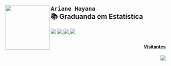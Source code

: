 ## <img align="left" alt="" width="140" height="140" src="https://user-images.githubusercontent.com/44451990/149630370-3cccbfe1-c4a2-44c5-bd0c-53114c9bd768.png">  `Ariane Hayana` <br> 📚  **Graduanda em Estatística** 

  <a href="https://www.linkedin.com/in/arianehayana/" target="_blank"><img src="https://img.shields.io/badge/-LinkedIn-%230077B5?style=for-the-badge&logo=linkedin&logoColor=white" target="_blank"></a> 
  <a href="http://ariane-hayana.netlify.app/" target="_blank"><img src="https://img.shields.io/badge/Netlify-00C7B7?style=for-the-badge&logo=netlify&logoColor=white">
  <a href="mailto:ariane.hayana@outlook.com" target="_blank"><img src="https://img.shields.io/badge/Microsoft_Outlook-0078D4?style=for-the-badge&logo=microsoft-outlook&logoColor=white">
    <a href="https://gitlab.com/a-hayana" target="_blank"><img src="https://img.shields.io/badge/GitLab-330F63?style=for-the-badge&logo=gitlab&logoColor=white">
   
    




        
##
 
<div>        
  <h4 align="right"> Visitantes </h4>
  <img align="right" src="https://profile-counter.glitch.me/a-hayana/count.svg">
   </div> 
